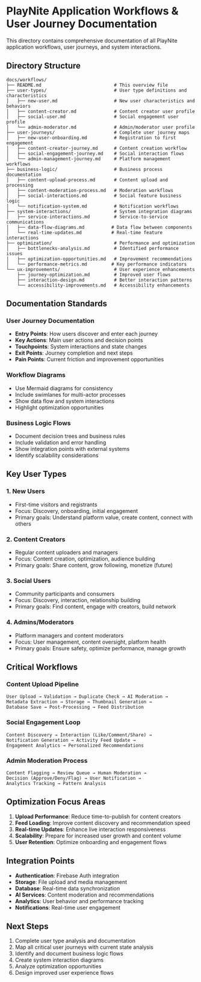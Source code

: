 # PlayNite Application Workflows & User Journey Documentation

This directory contains comprehensive documentation of all PlayNite application workflows, user journeys, and system interactions.

## Directory Structure

```
docs/workflows/
├── README.md                           # This overview file
├── user-types/                         # User type definitions and characteristics
│   ├── new-user.md                     # New user characteristics and behaviors
│   ├── content-creator.md              # Content creator user profile
│   ├── social-user.md                  # Social engagement user profile
│   └── admin-moderator.md              # Admin/moderator user profile
├── user-journeys/                      # Complete user journey maps
│   ├── new-user-onboarding.md          # Registration to first engagement
│   ├── content-creator-journey.md      # Content creation workflow
│   ├── social-engagement-journey.md    # Social interaction flows
│   └── admin-management-journey.md     # Platform management workflows
├── business-logic/                     # Business process documentation
│   ├── content-upload-process.md       # Content upload and processing
│   ├── content-moderation-process.md   # Moderation workflows
│   ├── social-interactions.md          # Social feature business logic
│   └── notification-system.md          # Notification workflows
├── system-interactions/                # System integration diagrams
│   ├── service-interactions.md         # Service-to-service communications
│   ├── data-flow-diagrams.md          # Data flow between components
│   └── real-time-updates.md           # Real-time feature interactions
├── optimization/                       # Performance and optimization
│   ├── bottlenecks-analysis.md         # Identified performance issues
│   ├── optimization-opportunities.md   # Improvement recommendations
│   └── performance-metrics.md         # Key performance indicators
└── ux-improvements/                    # User experience enhancements
    ├── journey-optimization.md         # Improved user flows
    ├── interaction-design.md           # Better interaction patterns
    └── accessibility-improvements.md   # Accessibility enhancements
```

## Documentation Standards

### User Journey Documentation
- **Entry Points**: How users discover and enter each journey
- **Key Actions**: Main user actions and decision points
- **Touchpoints**: System interactions and state changes
- **Exit Points**: Journey completion and next steps
- **Pain Points**: Current friction and improvement opportunities

### Workflow Diagrams
- Use Mermaid diagrams for consistency
- Include swimlanes for multi-actor processes
- Show data flow and system interactions
- Highlight optimization opportunities

### Business Logic Flows
- Document decision trees and business rules
- Include validation and error handling
- Show integration points with external systems
- Identify scalability considerations

## Key User Types

### 1. New Users
- First-time visitors and registrants
- Focus: Discovery, onboarding, initial engagement
- Primary goals: Understand platform value, create content, connect with others

### 2. Content Creators
- Regular content uploaders and managers
- Focus: Content creation, optimization, audience building
- Primary goals: Share content, grow following, monetize (future)

### 3. Social Users
- Community participants and consumers
- Focus: Discovery, interaction, relationship building
- Primary goals: Find content, engage with creators, build network

### 4. Admins/Moderators
- Platform managers and content moderators
- Focus: User management, content oversight, platform health
- Primary goals: Ensure safety, optimize performance, manage growth

## Critical Workflows

### Content Upload Pipeline
```
User Upload → Validation → Duplicate Check → AI Moderation →
Metadata Extraction → Storage → Thumbnail Generation →
Database Save → Post-Processing → Feed Distribution
```

### Social Engagement Loop
```
Content Discovery → Interaction (Like/Comment/Share) →
Notification Generation → Activity Feed Update →
Engagement Analytics → Personalized Recommendations
```

### Admin Moderation Process
```
Content Flagging → Review Queue → Human Moderation →
Decision (Approve/Deny/Flag) → User Notification →
Analytics Tracking → Pattern Analysis
```

## Optimization Focus Areas

1. **Upload Performance**: Reduce time-to-publish for content creators
2. **Feed Loading**: Improve content discovery and recommendation speed
3. **Real-time Updates**: Enhance live interaction responsiveness
4. **Scalability**: Prepare for increased user growth and content volume
5. **User Retention**: Optimize onboarding and engagement flows

## Integration Points

- **Authentication**: Firebase Auth integration
- **Storage**: File upload and media management
- **Database**: Real-time data synchronization
- **AI Services**: Content moderation and recommendations
- **Analytics**: User behavior and performance tracking
- **Notifications**: Real-time user engagement

## Next Steps

1. Complete user type analysis and documentation
2. Map all critical user journeys with current state analysis
3. Identify and document business logic flows
4. Create system interaction diagrams
5. Analyze optimization opportunities
6. Design improved user experience flows